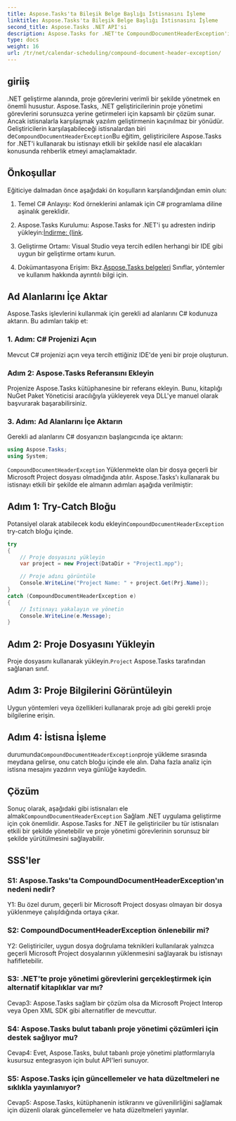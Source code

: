```yaml
---
title: Aspose.Tasks'ta Bileşik Belge Başlığı İstisnasını İşleme
linktitle: Aspose.Tasks'ta Bileşik Belge Başlığı İstisnasını İşleme
second_title: Aspose.Tasks .NET API'si
description: Aspose.Tasks for .NET'te CompoundDocumentHeaderException'ın nasıl işleneceğini öğrenin. Kod örnekleriyle adım adım rehberlik alın.
type: docs
weight: 16
url: /tr/net/calendar-scheduling/compound-document-header-exception/
---
```

## giriiş

 .NET geliştirme alanında, proje görevlerini verimli bir şekilde yönetmek en önemli husustur. Aspose.Tasks, .NET geliştiricilerinin proje yönetimi görevlerini sorunsuzca yerine getirmeleri için kapsamlı bir çözüm sunar. Ancak istisnalarla karşılaşmak yazılım geliştirmenin kaçınılmaz bir yönüdür. Geliştiricilerin karşılaşabileceği istisnalardan biri de`CompoundDocumentHeaderException`Bu eğitim, geliştiricilere Aspose.Tasks for .NET'i kullanarak bu istisnayı etkili bir şekilde nasıl ele alacakları konusunda rehberlik etmeyi amaçlamaktadır.

## Önkoşullar

Eğiticiye dalmadan önce aşağıdaki ön koşulların karşılandığından emin olun:

1. Temel C# Anlayışı: Kod örneklerini anlamak için C# programlama diline aşinalık gereklidir.
   
2.  Aspose.Tasks Kurulumu: Aspose.Tasks for .NET'i şu adresten indirip yükleyin:[İndirme: {link](https://releases.aspose.com/tasks/net/).

3. Geliştirme Ortamı: Visual Studio veya tercih edilen herhangi bir IDE gibi uygun bir geliştirme ortamı kurun.

4.  Dokümantasyona Erişim: Bkz.[Aspose.Tasks belgeleri](https://reference.aspose.com/tasks/net/) Sınıflar, yöntemler ve kullanım hakkında ayrıntılı bilgi için.

## Ad Alanlarını İçe Aktar

Aspose.Tasks işlevlerini kullanmak için gerekli ad alanlarını C# kodunuza aktarın. Bu adımları takip et:

### 1. Adım: C# Projenizi Açın

Mevcut C# projenizi açın veya tercih ettiğiniz IDE'de yeni bir proje oluşturun.

### Adım 2: Aspose.Tasks Referansını Ekleyin

Projenize Aspose.Tasks kütüphanesine bir referans ekleyin. Bunu, kitaplığı NuGet Paket Yöneticisi aracılığıyla yükleyerek veya DLL'ye manuel olarak başvurarak başarabilirsiniz.

### 3. Adım: Ad Alanlarını İçe Aktarın

Gerekli ad alanlarını C# dosyanızın başlangıcında içe aktarın:

```csharp
using Aspose.Tasks;
using System;


```

`CompoundDocumentHeaderException` Yüklenmekte olan bir dosya geçerli bir Microsoft Project dosyası olmadığında atılır. Aspose.Tasks'ı kullanarak bu istisnayı etkili bir şekilde ele almanın adımları aşağıda verilmiştir:

## Adım 1: Try-Catch Bloğu

 Potansiyel olarak atabilecek kodu ekleyin`CompoundDocumentHeaderException` try-catch bloğu içinde.

```csharp
try
{
    // Proje dosyasını yükleyin
    var project = new Project(DataDir + "Project1.mpp");

    // Proje adını görüntüle
    Console.WriteLine("Project Name: " + project.Get(Prj.Name));
}
catch (CompoundDocumentHeaderException e)
{
    // İstisnayı yakalayın ve yönetin
    Console.WriteLine(e.Message);
}
```

## Adım 2: Proje Dosyasını Yükleyin

 Proje dosyasını kullanarak yükleyin.`Project` Aspose.Tasks tarafından sağlanan sınıf.

## Adım 3: Proje Bilgilerini Görüntüleyin

Uygun yöntemleri veya özellikleri kullanarak proje adı gibi gerekli proje bilgilerine erişin.

## Adım 4: İstisna İşleme

 durumunda`CompoundDocumentHeaderException`proje yükleme sırasında meydana gelirse, onu catch bloğu içinde ele alın. Daha fazla analiz için istisna mesajını yazdırın veya günlüğe kaydedin.

## Çözüm

 Sonuç olarak, aşağıdaki gibi istisnaları ele almak`CompoundDocumentHeaderException` Sağlam .NET uygulama geliştirme için çok önemlidir. Aspose.Tasks for .NET ile geliştiriciler bu tür istisnaları etkili bir şekilde yönetebilir ve proje yönetimi görevlerinin sorunsuz bir şekilde yürütülmesini sağlayabilir.

## SSS'ler

### S1: Aspose.Tasks'ta CompoundDocumentHeaderException'ın nedeni nedir?

Y1: Bu özel durum, geçerli bir Microsoft Project dosyası olmayan bir dosya yüklenmeye çalışıldığında ortaya çıkar.

### S2: CompoundDocumentHeaderException önlenebilir mi?

Y2: Geliştiriciler, uygun dosya doğrulama teknikleri kullanılarak yalnızca geçerli Microsoft Project dosyalarının yüklenmesini sağlayarak bu istisnayı hafifletebilir.

### S3: .NET'te proje yönetimi görevlerini gerçekleştirmek için alternatif kitaplıklar var mı?

Cevap3: Aspose.Tasks sağlam bir çözüm olsa da Microsoft Project Interop veya Open XML SDK gibi alternatifler de mevcuttur.

### S4: Aspose.Tasks bulut tabanlı proje yönetimi çözümleri için destek sağlıyor mu?

Cevap4: Evet, Aspose.Tasks, bulut tabanlı proje yönetimi platformlarıyla kusursuz entegrasyon için bulut API'leri sunuyor.

### S5: Aspose.Tasks için güncellemeler ve hata düzeltmeleri ne sıklıkla yayınlanıyor?

Cevap5: Aspose.Tasks, kütüphanenin istikrarını ve güvenilirliğini sağlamak için düzenli olarak güncellemeler ve hata düzeltmeleri yayınlar.